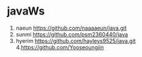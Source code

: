 # javaWs

1. naeun https://github.com/naaaaeun/java.git
2. sunmi https://github.com/psm2360440/java
3. hyerim https://github.com/hayleys9525/java.git
4.https://github.com/Yooseoungjin
